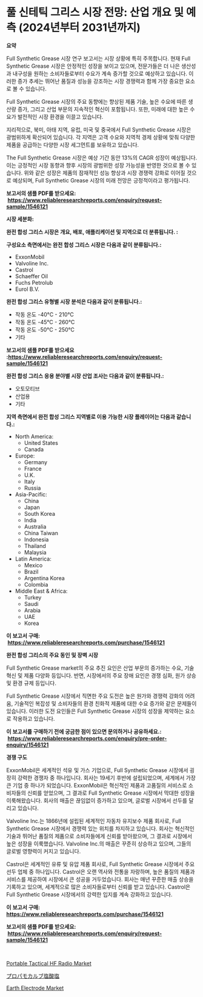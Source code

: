 <p><h1>풀 신테틱 그리스 시장 전망: 산업 개요 및 예측 (2024년부터 2031년까지)</h1></p><p><strong>요약</strong></p>
<p><p>Full Synthetic Grease 시장 연구 보고서는 시장 상황에 특히 주목합니다. 현재 Full Synthetic Grease 시장은 안정적인 성장을 보이고 있으며, 전문가들은 더 나은 생산성과 내구성을 원하는 소비자들로부터 수요가 계속 증가할 것으로 예상하고 있습니다. 이러한 증가 추세는 뛰어난 품질과 성능을 강조하는 시장 경쟁력과 함께 가장 중요한 요소로 볼 수 있습니다.</p><p>Full Synthetic Grease 시장의 주요 동향에는 향상된 제품 기술, 높은 수요에 따른 생산량 증가, 그리고 산업 부문의 지속적인 혁신이 포함됩니다. 또한, 미래에 대한 높은 수요가 발전적인 시장 환경을 이끌고 있습니다.</p><p>지리적으로, 북미, 아태 지역, 유럽, 미국 및 중국에서 Full Synthetic Grease 시장은 광범위하게 확산되어 있습니다. 각 지역은 고객 수요와 지역적 경제 상황에 맞춰 다양한 제품을 공급하는 다양한 시장 세그먼트를 보유하고 있습니다.</p><p>The Full Synthetic Grease 시장은 예상 기간 동안 13%의 CAGR 성장이 예상됩니다. 이는 긍정적인 시장 동향과 향후 시장의 광범위한 성장 가능성을 반영한 것으로 볼 수 있습니다. 위와 같은 성장은 제품의 잠재적인 성능 향상과 시장 경쟁력 강화로 이어질 것으로 예상되며, Full Synthetic Grease 시장의 미래 전망은 긍정적이라고 평가됩니다.</p></p>
<p><strong>보고서의 샘플 PDF를 받으세요: &nbsp;<a href="https://www.reliableresearchreports.com/enquiry/request-sample/1546121">https://www.reliableresearchreports.com/enquiry/request-sample/1546121</a></strong></p>
<p><strong>시장 세분화:</strong></p>
<p><strong> 완전 합성 그리스 시장은 개요, 배포, 애플리케이션 및 지역으로 더 분류됩니다. :</strong></p>
<p><strong>구성요소 측면에서는 완전 합성 그리스 시장은 다음과 같이 분류됩니다.:</strong></p>
<p><ul><li>ExxonMobil</li><li>Valvoline Inc.</li><li>Castrol</li><li>Schaeffer Oil</li><li>Fuchs Petrolub</li><li>Eurol B.V.</li></ul></p>
<p><strong> 완전 합성 그리스 유형별 시장 분석은 다음과 같이 분류됩니다.:</strong></p>
<p><ul><li>작동 온도 -40°C - 210°C</li><li>작동 온도 -45°C - 260°C</li><li>작동 온도 -50°C - 250°C</li><li>기타</li></ul></p>
<p><strong>보고서의 샘플 PDF를 받으세요 :<a href="https://www.reliableresearchreports.com/enquiry/request-sample/1546121">https://www.reliableresearchreports.com/enquiry/request-sample/1546121</a></strong></p>
<p><strong> 완전 합성 그리스 응용 분야별 시장 산업 조사는 다음과 같이 분류됩니다.:</strong></p>
<p><ul><li>오토모티브</li><li>산업용</li><li>기타</li></ul></p>
<p><strong>지역 측면에서 완전 합성 그리스 지역별로 이용 가능한 시장 플레이어는 다음과 같습니다.:</strong></p>
<p><ul>
    <li>
        North America:
        <ul>
            <li>United States</li>
            <li>Canada</li>
        </ul>
    </li>
    <li>
        Europe:
        <ul>
            <li>Germany</li>
            <li>France</li>
            <li>U.K.</li>
            <li>Italy</li>
            <li>Russia</li>
        </ul>
    </li>
    <li>
        Asia-Pacific:
        <ul>
            <li>China</li>
            <li>Japan</li>
            <li>South Korea</li>
            <li>India</li>
            <li>Australia</li>
            <li>China Taiwan</li>
            <li>Indonesia</li>
            <li>Thailand</li>
            <li>Malaysia</li>
        </ul>
    </li>
    <li>
        Latin America:
        <ul>
            <li>Mexico</li>
            <li>Brazil</li>
            <li>Argentina Korea</li>
            <li>Colombia</li>
        </ul>
    </li>
    <li>
        Middle East & Africa:
        <ul>
            <li>Turkey</li>
            <li>Saudi</li>
            <li>Arabia</li>
            <li>UAE</li>
            <li>Korea</li>
        </ul>
    </li>
    </ul></p>
<p><strong>이 보고서 구매: &nbsp;<a href="https://www.reliableresearchreports.com/purchase/1546121">https://www.reliableresearchreports.com/purchase/1546121</a></strong></p>
<p><strong>완전 합성 그리스의 주요 동인 및 장벽 시장</strong></p>
<p><p>Full Synthetic Grease market의 주요 추진 요인은 산업 부문의 증가하는 수요, 기술 혁신 및 제품 다양화 등입니다. 반면, 시장에서의 주요 장애 요인은 경쟁 심화, 원가 상승 및 환경 규제 등입니다.</p><p>Full Synthetic Grease 시장에서 직면한 주요 도전은 높은 원가와 경쟁력 강화의 어려움, 기술적인 복잡성 및 소비자들의 환경 친화적 제품에 대한 수요 증가와 같은 문제들이 있습니다. 이러한 도전 요인들은 Full Synthetic Grease 시장의 성장을 제약하는 요소로 작용하고 있습니다.</p></p>
<p><strong>이 보고서를 구매하기 전에 궁금한 점이 있으면 문의하거나 공유하세요.: &nbsp;<a href="https://www.reliableresearchreports.com/enquiry/pre-order-enquiry/1546121">https://www.reliableresearchreports.com/enquiry/pre-order-enquiry/1546121</a></strong></p>
<p><strong>경쟁 구도</strong></p>
<p><p>ExxonMobil은 세계적인 석유 및 가스 기업으로, Full Synthetic Grease 시장에서 굉장히 강력한 경쟁자 중 하나입니다. 회사는 19세기 후반에 설립되었으며, 세계에서 가장 큰 기업 중 하나가 되었습니다. ExxonMobil은 혁신적인 제품과 고품질의 서비스로 소비자들의 신뢰를 얻었으며, 그 결과로 Full Synthetic Grease 시장에서 막대한 성장을 이룩해왔습니다. 회사의 매출은 끊임없이 증가하고 있으며, 글로벌 시장에서 선두를 달리고 있습니다.</p><p>Valvoline Inc.는 1866년에 설립된 세계적인 자동차 유지보수 제품 회사로, Full Synthetic Grease 시장에서 경쟁력 있는 위치를 차지하고 있습니다. 회사는 혁신적인 기술과 뛰어난 품질의 제품으로 소비자들에게 신뢰를 받아왔으며, 그 결과로 시장에서 높은 성장을 이룩했습니다. Valvoline Inc.의 매출은 꾸준히 상승하고 있으며, 그들의 글로벌 영향력이 커지고 있습니다.</p><p>Castrol은 세계적인 유류 및 유압 제품 회사로, Full Synthetic Grease 시장에서 주요 선두 업체 중 하나입니다. Castrol은 오랜 역사와 전통을 자랑하며, 높은 품질의 제품과 서비스를 제공하여 시장에서 큰 성공을 거두었습니다. 회사는 매년 꾸준한 매출 상승을 기록하고 있으며, 세계적으로 많은 소비자들로부터 신뢰를 받고 있습니다. Castrol은 Full Synthetic Grease 시장에서의 강력한 입지를 계속 강화하고 있습니다.</p></p>
<p><strong>이 보고서 구매: &nbsp; <a href="https://www.reliableresearchreports.com/purchase/1546121">https://www.reliableresearchreports.com/purchase/1546121</a></strong></p>
<p><strong>보고서의 샘플 PDF를 받으세요: &nbsp;<a href="https://www.reliableresearchreports.com/enquiry/request-sample/1546121">https://www.reliableresearchreports.com/enquiry/request-sample/1546121</a></strong><strong></strong></p>
<p>&nbsp;</p>
<p><p><a href="https://github.com/mahnoor2003/Market-Research-Report-List-3/blob/main/portable-tactical-hf-radio-market.md">Portable Tactical HF Radio Market</a></p><p><a href="https://medium.com/@mookiesville/%E3%83%97%E3%83%AD%E3%83%91%E3%83%A2%E3%82%AB%E3%83%BC%E3%83%96%E5%A1%A9%E9%85%B8%E5%A1%A9%E5%B8%82%E5%A0%B4%E3%81%AF-%E5%B8%82%E5%A0%B4%E3%82%B7%E3%82%A7%E3%82%A2-%E5%B8%82%E5%A0%B4%E3%83%88%E3%83%AC%E3%83%B3%E3%83%89-%E5%B8%82%E5%A0%B4%E6%88%90%E9%95%B7%E3%81%AB%E9%96%A2%E3%81%99%E3%82%8B%E6%83%85%E5%A0%B1%E3%82%92%E6%8F%90%E4%BE%9B%E3%81%97%E3%81%A6%E3%81%84%E3%81%BE%E3%81%99-66a7c54c6b6c">プロパモカルブ塩酸塩</a></p><p><a href="https://mire-aunt-385.notion.site/Earth-Electrode-Market-Research-Report-Provides-Critical-Insights-that-can-help-Shape-Business-Devel-c6b4482c704740dc90cf8afac64ee4a3">Earth Electrode Market</a></p></p>